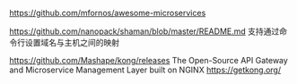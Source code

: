 https://github.com/mfornos/awesome-microservices

https://github.com/nanopack/shaman/blob/master/README.md 支持通过命令行设置域名与主机之间的映射

https://github.com/Mashape/kong/releases The Open-Source API Gateway and Microservice Management Layer built on NGINX https://getkong.org/
